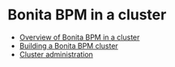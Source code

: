 # Bonita BPM in a cluster

* [Overview of Bonita BPM in a cluster](overview-of-bonita-bpm-in-a-cluster.md)
* [Building a Bonita BPM cluster](building-a-bonita-bpm-cluster.md)
* [Cluster administration](cluster-administration.md)